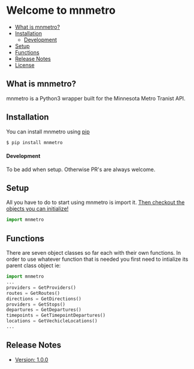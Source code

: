 # Welcome to mnmetro

- [What is mnmetro?](#what-is-mnmetro)
- [Installation](#installation)
    + [Development](#development)
- [Setup](#setup)
- [Functions](#functions)
- [Release Notes](#release-notes)
- [License](LICENSE.md)

<!-- toc -->

## What is mnmetro?
mnmetro is a Python3 wrapper built for the Minnesota Metro Tranist API.

## Installation
You can install mnmetro using [pip](https://pypi.org)
```bash
$ pip install mnmetro
```

#### Development
To be add when setup. Otherwise PR's are always welcome.

## Setup
All you have to do to start using mnmetro is import it. [Then checkout the objects you can initialize!](#functions)
```python
import mnmetro
```

## Functions
There are seven object classes so far each with their own functions. In order to use whatever function that is needed you first need to intialize its parent class object ie:
```python
import mnmetro
...
providers = GetProviders()
routes = GetRoutes()
directions = GetDirections()
providers = GetStops()
departures = GetDepartures()
timepoints = GetTimepointDepartures()
locations = GetVechicleLocations()
...
```

## Release Notes
- [Version: 1.0.0](releases/1-0-0.md)
